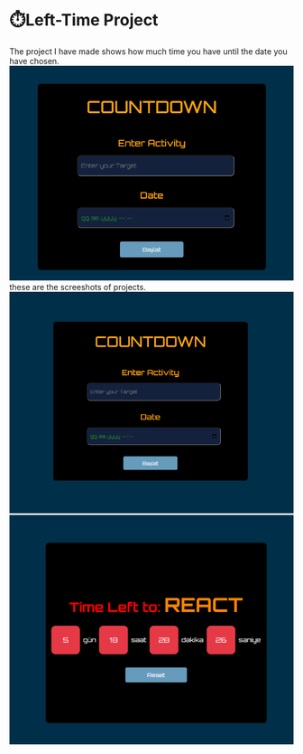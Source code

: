 # ⏱️Left-Time Project

The project I have made shows how much time you have until the date you have chosen.<br>
<img src="Animation.gif"/>
these are the screeshots of projects.
<img src="FireShot Capture 003 - Countdown Timer - m-burak-yilmazer.github.io.png" />
<img src="FireShot Capture 004 - Countdown Timer - m-burak-yilmazer.github.io.png" />
